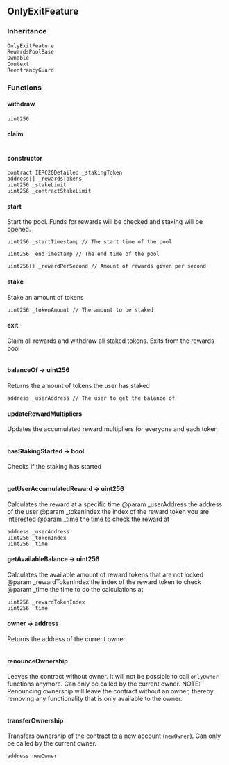 ## OnlyExitFeature





### Inheritance

```
OnlyExitFeature
RewardsPoolBase
Ownable
Context
ReentrancyGuard
```


### Functions

#### withdraw





```Solidity
uint256  
```
#### claim





```Solidity
```
#### constructor





```Solidity
contract IERC20Detailed _stakingToken 
address[] _rewardsTokens 
uint256 _stakeLimit 
uint256 _contractStakeLimit 
```
#### start



Start the pool. Funds for rewards will be checked and staking will be opened.


```Solidity
uint256 _startTimestamp // The start time of the pool

uint256 _endTimestamp // The end time of the pool

uint256[] _rewardPerSecond // Amount of rewards given per second
```
#### stake



Stake an amount of tokens


```Solidity
uint256 _tokenAmount // The amount to be staked
```
#### exit



Claim all rewards and withdraw all staked tokens. Exits from the rewards pool

```Solidity
```
#### balanceOf → uint256



Returns the amount of tokens the user has staked


```Solidity
address _userAddress // The user to get the balance of
```
#### updateRewardMultipliers



Updates the accumulated reward multipliers for everyone and each token

```Solidity
```
#### hasStakingStarted → bool



Checks if the staking has started

```Solidity
```
#### getUserAccumulatedReward → uint256



Calculates the reward at a specific time
		@param _userAddress the address of the user
		@param _tokenIndex the index of the reward token you are interested
        @param _time the time to check the reward at

```Solidity
address _userAddress 
uint256 _tokenIndex 
uint256 _time 
```
#### getAvailableBalance → uint256



Calculates the available amount of reward tokens that are not locked
		@param _rewardTokenIndex the index of the reward token to check
		@param _time the time to do the calculations at

```Solidity
uint256 _rewardTokenIndex 
uint256 _time 
```
#### owner → address



Returns the address of the current owner.

```Solidity
```
#### renounceOwnership



Leaves the contract without owner. It will not be possible to call
`onlyOwner` functions anymore. Can only be called by the current owner.
NOTE: Renouncing ownership will leave the contract without an owner,
thereby removing any functionality that is only available to the owner.

```Solidity
```
#### transferOwnership



Transfers ownership of the contract to a new account (`newOwner`).
Can only be called by the current owner.

```Solidity
address newOwner 
```


